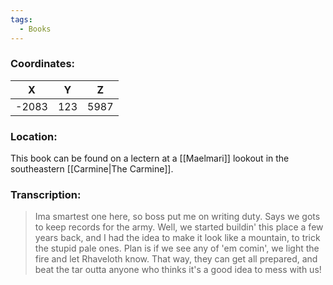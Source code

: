 ```yaml
---
tags:
  - Books
---
```


### Coordinates:
| **X** | **Y**| **Z** |
|:-----:|:----:|:-----:|
|-2083  |123   |5987  |

### Location:
This book can be found on a lectern at a [[Maelmari]] lookout in the southeastern [[Carmine|The Carmine]].

### Transcription:
> Ima smartest one here, so boss put me on writing duty. Says we gots to keep records for the army. Well, we started buildin' this place a few years back, and I had the idea to make it look like a mountain, to trick the stupid pale ones. Plan is if we see any of 'em comin', we light the fire and let Rhaveloth know. That way, they can get all prepared, and beat the tar outta anyone who thinks it's a good idea to mess with us!

